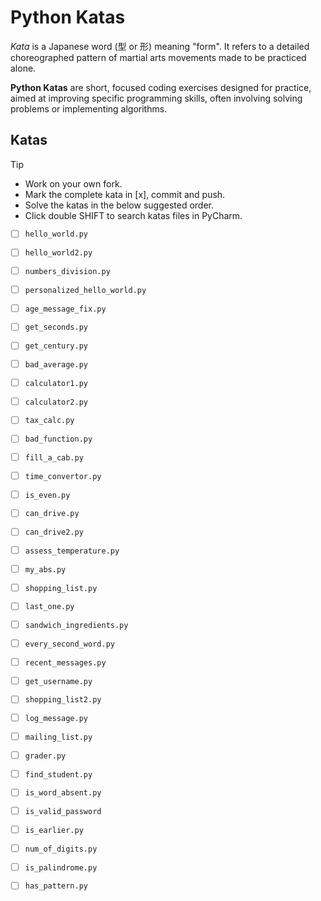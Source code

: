 # Python Katas

_Kata_ is a Japanese word (型 or 形) meaning "form". It refers to a detailed choreographed pattern of martial arts movements made to be practiced alone.

**Python Katas** are short, focused coding exercises designed for practice, aimed at improving specific programming skills, often involving solving problems or implementing algorithms.



## Katas

> [!TIP]
> - Work on your own fork.
> - Mark the complete kata in \[x], commit and push. 
> - Solve the katas in the below suggested order.
> - Click double SHIFT to search katas files in PyCharm.


- [ ] `hello_world.py`
- [ ] `hello_world2.py`
- [ ] `numbers_division.py`
- [ ] `personalized_hello_world.py`
- [ ] `age_message_fix.py`
- [ ] `get_seconds.py`
- [ ] `get_century.py`
- [ ] `bad_average.py`
- [ ] `calculator1.py`
- [ ] `calculator2.py`
- [ ] `tax_calc.py`
- [ ] `bad_function.py`
- [ ] `fill_a_cab.py`
- [ ] `time_convertor.py`
- [ ] `is_even.py`
- [ ] `can_drive.py`
- [ ] `can_drive2.py`
- [ ] `assess_temperature.py`

- [ ] `my_abs.py`
- [ ] `shopping_list.py`
- [ ] `last_one.py`
- [ ] `sandwich_ingredients.py`
- [ ] `every_second_word.py`
- [ ] `recent_messages.py`
- [ ] `get_username.py`
- [ ] `shopping_list2.py`
- [ ] `log_message.py`
- [ ] `mailing_list.py`
- [ ] `grader.py`
- [ ] `find_student.py`
- [ ] `is_word_absent.py`
- [ ] `is_valid_password`
- [ ] `is_earlier.py`
- [ ] `num_of_digits.py`
- [ ] `is_palindrome.py`
- [ ] `has_pattern.py`